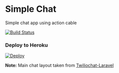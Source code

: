 # Simple Chat

Simple chat app using action cable

[![Build Status](https://travis-ci.org/mcelicalderon/simple-chat.svg?branch=master)](https://travis-ci.org/mcelicalderon/simple-chat)

### Deploy to Heroku

[![Deploy](https://www.herokucdn.com/deploy/button.svg)](https://heroku.com/deploy)

**Note:** Main chat layout taken from [Twiliochat-Laravel](https://github.com/TwilioDevEd/twiliochat-laravel)

